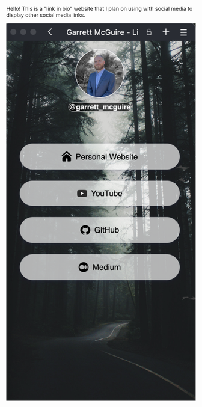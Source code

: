 Hello! This is a "link in bio" website that I plan on using with social media to display other social media links. 

![Alt text](images/Example.png?raw=true "Title")

